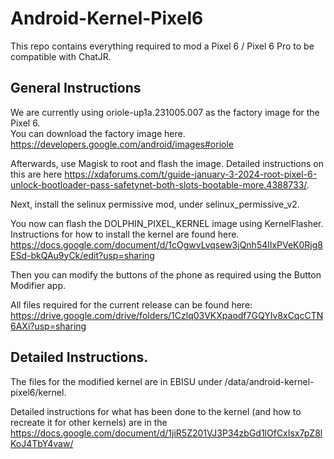 # Android-Kernel-Pixel6
This repo contains everything required to mod a Pixel 6 / Pixel 6 Pro to be compatible with ChatJR.

## General Instructions

We are currently using oriole-up1a.231005.007 as the factory image for the Pixel 6.  
You can download the factory image here.  https://developers.google.com/android/images#oriole

Afterwards, use Magisk to root and flash the image.  Detailed instructions on this are here https://xdaforums.com/t/guide-january-3-2024-root-pixel-6-unlock-bootloader-pass-safetynet-both-slots-bootable-more.4388733/.

Next, install the selinux permissive mod, under selinux_permissive_v2.

You now can flash the DOLPHIN_PIXEL_KERNEL image using KernelFlasher.
Instructions for how to install the kernel are found here. https://docs.google.com/document/d/1cOgwvLvqsew3jQnh54lIxPVeK0Rjg8ESd-bkQAu9yCk/edit?usp=sharing 

Then you can modify the buttons of the phone as required using the Button Modifier app.

All files required for the current release can be found here: https://drive.google.com/drive/folders/1Czlq03VKXpaodf7GQYIv8xCqcCTN6AXi?usp=sharing

## Detailed Instructions.

The files for the modified kernel are in EBISU under /data/android-kernel-pixel6/kernel.

Detailed instructions for what has been done to the kernel (and how to recreate it for other kernels) are in the https://docs.google.com/document/d/1jiR5Z201VJ3P34zbGd1lOfCxIsx7pZ8lKoJ4TbY4vaw/

